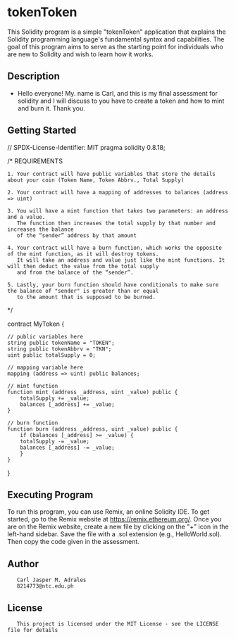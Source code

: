 # tokenToken
This Solidity program is a simple "tokenToken" application that explains the Solidity programming language's fundamental syntax and capabilities. The goal of this program aims to serve as the starting point for individuals who are new to Solidity and wish to learn how it works.

## Description
- Hello everyone! My. name is Carl, and this is my final assessment for solidity and I will discuss to you have to create a token and how to mint and burn it. Thank you.

## Getting Started
// SPDX-License-Identifier: MIT
pragma solidity 0.8.18;

/*
       REQUIREMENTS
       
    1. Your contract will have public variables that store the details about your coin (Token Name, Token Abbrv., Total Supply)
    
    2. Your contract will have a mapping of addresses to balances (address => uint)
    
    3. You will have a mint function that takes two parameters: an address and a value. 
       The function then increases the total supply by that number and increases the balance 
       of the “sender” address by that amount
       
    4. Your contract will have a burn function, which works the opposite of the mint function, as it will destroy tokens. 
       It will take an address and value just like the mint functions. It will then deduct the value from the total supply 
       and from the balance of the “sender”.
       
    5. Lastly, your burn function should have conditionals to make sure the balance of "sender" is greater than or equal 
       to the amount that is supposed to be burned.
*/

contract MyToken {

    // public variables here
    string public tokenName = "TOKEN";
    string public tokenAbbrv = "TKN";
    uint public totalSupply = 0;

    // mapping variable here
    mapping (address => uint) public balances;

    // mint function
    function mint (address _address, uint _value) public {
        totalSupply += _value;
        balances [_address] += _value;
    }

    // burn function
    function burn (address _address, uint _value) public {
        if (balances [_address] >= _value) {
        totalSupply -= _value;
        balances [_address] -= _value;
        }
    }

}

## Executing Program
To run this program, you can use Remix, an online Solidity IDE. To get started, go to the Remix website at https://remix.ethereum.org/. 
Once you are on the Remix website, create a new file by clicking on the "+" icon in the left-hand sidebar. Save the file with a .sol extension (e.g., HelloWorld.sol). Then copy the code given in the assessment. 

## Author
       Carl Jasper M. Adrales
       8214773@ntc.edu.ph

## License
       This project is licensed under the MIT License - see the LICENSE file for details
